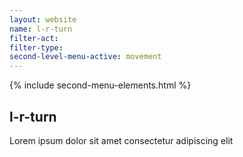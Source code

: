 ```yaml
---
layout: website
name: l-r-turn 
filter-act: 
filter-type: 
second-level-menu-active: movement
---
```


{% include second-menu-elements.html %}

<main class="page-content">
  <div class="text-container">
    <h2>l-r-turn</h2>
    <p>Lorem ipsum dolor sit amet consectetur adipiscing elit</p>
  </div>
</main>
